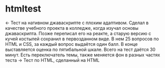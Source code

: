 # htmltest
<- Тест на нативном джаваскрипте с плохим адаптивом. Сделал в качестве учебного проекта в колледже, когда изучал основы джаваскрипта. Позже переписал его на реакте, а старую версию с кучей костылей сохранил в первозданном виде. В нем 25 вопросов по HTML и CSS, за каждый вопрос выдаётся один балл. В конце выставляется оценка по пятибальной шкале. Всего на тест даётся 30 минут. Есть переключатель темы, также меняется фон в разных частях теста ->
<name>Тест по HTML, сделанный на HTML</name>
